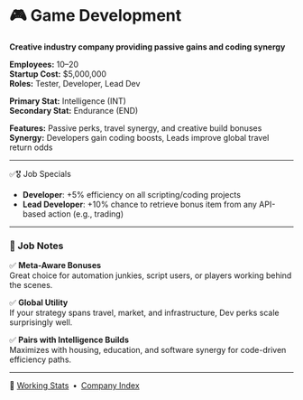 ﻿# 🎮 Game Development  
**Creative industry company providing passive gains and coding synergy**

**Employees:**          10–20  
**Startup Cost:**       $5,000,000  
**Roles:**              Tester, Developer, Lead Dev  

**Primary Stat:**       Intelligence (INT)  
**Secondary Stat:**     Endurance (END)  

**Features:**           Passive perks, travel synergy, and creative build bonuses  
**Synergy:**            Developers gain coding boosts, Leads improve global travel return odds

---

✅🎖️ Job Specials

- **Developer**: +5% efficiency on all scripting/coding projects  
- **Lead Developer**: +10% chance to retrieve bonus item from any API-based action (e.g., trading)

---

### 🧾 Job Notes

✅ **Meta-Aware Bonuses**  
Great choice for automation junkies, script users, or players working behind the scenes.

✅ **Global Utility**  
If your strategy spans travel, market, and infrastructure, Dev perks scale surprisingly well.

✅ **Pairs with Intelligence Builds**  
Maximizes with housing, education, and software synergy for code-driven efficiency paths.

---

📎 [Working Stats](../company_info/working-stats.md) • [Company Index](index.md)
